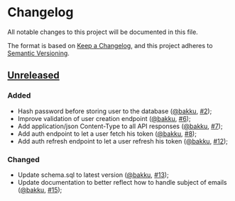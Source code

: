 # Changelog
All notable changes to this project will be documented in this file.

The format is based on [Keep a Changelog](https://keepachangelog.com/en/1.0.0/),
and this project adheres to [Semantic Versioning](https://semver.org/spec/v2.0.0.html).

## [Unreleased]
### Added
- Hash password before storing user to the database ([@bakku](https://github.com/bakku), [#2](https://github.com/bakku/easyalert/pull/2));
- Improve validation of user creation endpoint ([@bakku](https://github.com/bakku), [#6](https://github.com/bakku/easyalert/pull/6));
- Add application/json Content-Type to all API responses ([@bakku](https://github.com/bakku), [#7](https://github.com/bakku/easyalert/pull/7));
- Add auth endpoint to let a user fetch his token ([@bakku](https://github.com/bakku), [#8](https://github.com/bakku/easyalert/pull/8));
- Add auth refresh endpoint to let a user refresh his token ([@bakku](https://github.com/bakku), [#12](https://github.com/bakku/easyalert/pull/12));

### Changed
- Update schema.sql to latest version ([@bakku](https://github.com/bakku), [#13](https://github.com/bakku/easyalert/pull/13));
- Update documentation to better reflect how to handle subject of emails ([@bakku](https://github.com/bakku), [#15](https://github.com/bakku/easyalert/pull/15));

[Unreleased]: https://github.com/bakku/easyalert/compare/b6283ea...HEAD
